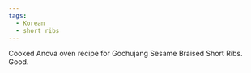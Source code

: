 ```yaml
---
tags:
  - Korean
  - short ribs
---
```

Cooked Anova oven recipe for Gochujang Sesame Braised Short Ribs. Good.